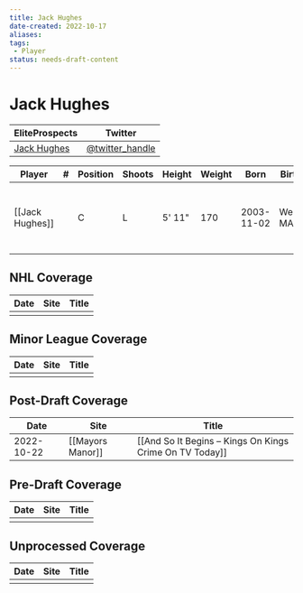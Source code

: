 ```yaml
---
title: Jack Hughes
date-created: 2022-10-17
aliases: 
tags:
 - Player
status: needs-draft-content
---
```


# Jack Hughes

| EliteProspects                                                          | Twitter                                 |
| ----------------------------------------------------------------------- | --------------------------------------- |
| [Jack Hughes](https://www.eliteprospects.com/player/617526/jack-hughes) | [@twitter_handle](https://twitter.com/) |

| Player          | \#  | Position | Shoots | Height | Weight | Born       | Birthplace        | Draft                       |
| --------------- | --- | -------- | ------ | ------ | ------ | ---------- | ----------------- | --------------------------- |
| [[Jack Hughes]] |     | C        | L      | 5' 11" | 170    | 2003-11-02 | Westwood, MA, USA | LAK 2nd RD 2022, 51 overall | 



## NHL  Coverage
| Date | Site | Title |
| ---- | ---- | ----- |
|      |      |       |



## Minor League Coverage
| Date | Site | Title |
| ---- | ---- | ----- |
|      |      |       |



## Post-Draft Coverage
| Date | Site | Title |
| ---- | ---- | ----- |
| 2022-10-22 | [[Mayors Manor]] | [[And So It Begins – Kings On Kings Crime On TV Today]]                                                                                   |



## Pre-Draft Coverage
| Date | Site | Title |
| ---- | ---- | ----- |
|      |      |       |


## Unprocessed Coverage
| Date | Site | Title |
| ---- | ---- | ----- |
|      |      |       |
